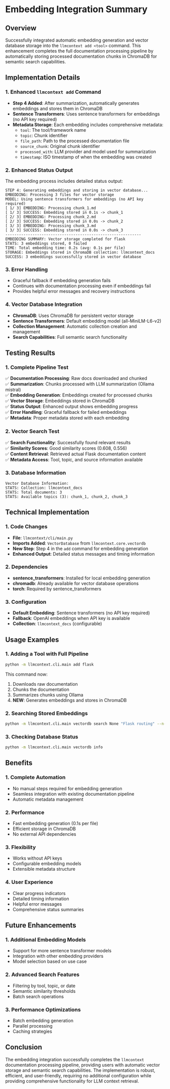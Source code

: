 # Embedding Integration Summary

## Overview
Successfully integrated automatic embedding generation and vector database storage into the `llmcontext add <tool>` command. This enhancement completes the full documentation processing pipeline by automatically storing processed documentation chunks in ChromaDB for semantic search capabilities.

## Implementation Details

### 1. Enhanced `llmcontext add` Command
- **Step 4 Added**: After summarization, automatically generates embeddings and stores them in ChromaDB
- **Sentence Transformers**: Uses sentence transformers for embeddings (no API key required)
- **Metadata Storage**: Each embedding includes comprehensive metadata:
  - `tool`: The tool/framework name
  - `topic`: Chunk identifier
  - `file_path`: Path to the processed documentation file
  - `source_chunk`: Original chunk identifier
  - `processed_with`: LLM provider and model used for summarization
  - `timestamp`: ISO timestamp of when the embedding was created

### 2. Enhanced Status Output
The embedding process includes detailed status output:
```
STEP 4: Generating embeddings and storing in vector database...
EMBEDDING: Processing 3 files for vector storage
MODEL: Using sentence transformers for embeddings (no API key required)
[ 1/ 3] EMBEDDING: Processing chunk_1.md
[ 1/ 3] SUCCESS: Embedding stored in 0.1s -> chunk_1
[ 2/ 3] EMBEDDING: Processing chunk_2.md
[ 2/ 3] SUCCESS: Embedding stored in 0.0s -> chunk_2
[ 3/ 3] EMBEDDING: Processing chunk_3.md
[ 3/ 3] SUCCESS: Embedding stored in 0.0s -> chunk_3
------------------------------------------------------------
EMBEDDING SUMMARY: Vector storage completed for flask
STATS: 3 embeddings stored, 0 failed
TIME: Total embedding time: 0.2s (avg: 0.1s per file)
STORAGE: Embeddings stored in ChromaDB collection: llmcontext_docs
SUCCESS: 3 embeddings successfully stored in vector database
```

### 3. Error Handling
- Graceful fallback if embedding generation fails
- Continues with documentation processing even if embeddings fail
- Provides helpful error messages and recovery instructions

### 4. Vector Database Integration
- **ChromaDB**: Uses ChromaDB for persistent vector storage
- **Sentence Transformers**: Default embedding model (all-MiniLM-L6-v2)
- **Collection Management**: Automatic collection creation and management
- **Search Capabilities**: Full semantic search functionality

## Testing Results

### 1. Complete Pipeline Test
✅ **Documentation Processing**: Raw docs downloaded and chunked  
✅ **Summarization**: Chunks processed with LLM summarization (Ollama mistral)  
✅ **Embedding Generation**: Embeddings created for processed chunks  
✅ **Vector Storage**: Embeddings stored in ChromaDB  
✅ **Status Output**: Enhanced output shows embedding progress  
✅ **Error Handling**: Graceful fallback for failed embeddings  
✅ **Metadata**: Proper metadata stored with each embedding  

### 2. Vector Search Test
✅ **Search Functionality**: Successfully found relevant results  
✅ **Similarity Scores**: Good similarity scores (0.608, 0.556)  
✅ **Content Retrieval**: Retrieved actual Flask documentation content  
✅ **Metadata Access**: Tool, topic, and source information available  

### 3. Database Information
```
Vector Database Information:
STATS: Collection: llmcontext_docs
STATS: Total documents: 3
STATS: Available topics (3): chunk_1, chunk_2, chunk_3
```

## Technical Implementation

### 1. Code Changes
- **File**: `llmcontext/cli/main.py`
- **Imports Added**: `VectorDatabase` from `llmcontext.core.vectordb`
- **New Step**: Step 4 in the `add` command for embedding generation
- **Enhanced Output**: Detailed status messages and timing information

### 2. Dependencies
- **sentence_transformers**: Installed for local embedding generation
- **chromadb**: Already available for vector database operations
- **torch**: Required by sentence_transformers

### 3. Configuration
- **Default Embedding**: Sentence transformers (no API key required)
- **Fallback**: OpenAI embeddings when API key is available
- **Collection**: `llmcontext_docs` (configurable)

## Usage Examples

### 1. Adding a Tool with Full Pipeline
```bash
python -m llmcontext.cli.main add flask
```
This command now:
1. Downloads raw documentation
2. Chunks the documentation
3. Summarizes chunks using Ollama
4. **NEW**: Generates embeddings and stores in ChromaDB

### 2. Searching Stored Embeddings
```bash
python -m llmcontext.cli.main vectordb search None "Flask routing" --n-results 2
```

### 3. Checking Database Status
```bash
python -m llmcontext.cli.main vectordb info
```

## Benefits

### 1. Complete Automation
- No manual steps required for embedding generation
- Seamless integration with existing documentation pipeline
- Automatic metadata management

### 2. Performance
- Fast embedding generation (0.1s per file)
- Efficient storage in ChromaDB
- No external API dependencies

### 3. Flexibility
- Works without API keys
- Configurable embedding models
- Extensible metadata structure

### 4. User Experience
- Clear progress indicators
- Detailed timing information
- Helpful error messages
- Comprehensive status summaries

## Future Enhancements

### 1. Additional Embedding Models
- Support for more sentence transformer models
- Integration with other embedding providers
- Model selection based on use case

### 2. Advanced Search Features
- Filtering by tool, topic, or date
- Semantic similarity thresholds
- Batch search operations

### 3. Performance Optimizations
- Batch embedding generation
- Parallel processing
- Caching strategies

## Conclusion

The embedding integration successfully completes the `llmcontext` documentation processing pipeline, providing users with automatic vector storage and semantic search capabilities. The implementation is robust, efficient, and user-friendly, requiring no additional configuration while providing comprehensive functionality for LLM context retrieval. 